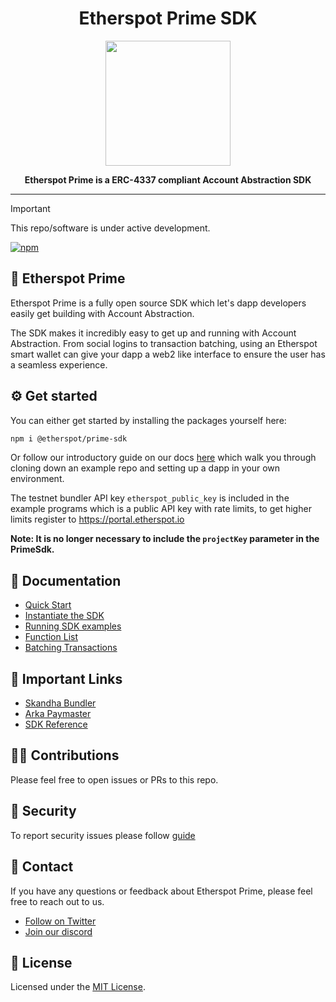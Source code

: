 <div align="center">
  <h1 align="center">Etherspot Prime SDK</h1>
</div>

<div align="center">
  <img src="https://public.etherspot.io/assets/etherspot.gif" width="200" height="200">
  <p>
    <b>
      Etherspot Prime is a ERC-4337 compliant Account Abstraction SDK 
    </b>
   </p>
</div>

--------------

>[!IMPORTANT]
>This repo/software is under active development.
>
>[![npm](https://img.shields.io/npm/v/@etherspot/prime-sdk)](https://www.npmjs.com/package/@etherspot/prime-sdk) 


## 🐞 Etherspot Prime

Etherspot Prime is a fully open source SDK which let's dapp developers easily get building with Account Abstraction.

The SDK makes it incredibly easy to get up and running with Account Abstraction. From social logins to transaction batching, using an Etherspot smart wallet can give your dapp a web2 like interface to ensure the user has a seamless experience.

## ⚙ Get started

You can either get started by installing the packages yourself here:

```bash
npm i @etherspot/prime-sdk
```

Or follow our introductory guide on our docs [here](https://etherspot.fyi/getting-started) which walk you through 
cloning down an example repo and setting up a dapp in your own environment. 

The testnet bundler API key `etherspot_public_key` is included in the example programs which is a public API key with rate limits, to get higher limits register to https://portal.etherspot.io

**Note: It is no longer necessary to include the `projectKey` parameter in the PrimeSdk.**

## 📖 Documentation

- [Quick Start](https://etherspot.fyi/getting-started)
- [Instantiate the SDK](https://etherspot.fyi/prime-sdk/instantiation)
- [Running SDK examples](https://etherspot.fyi/examples/intro)
- [Function List](https://etherspot.fyi/prime-sdk/function)
- [Batching Transactions](https://etherspot.fyi/prime-sdk/batching-transactions)

## 🔗 Important Links

- [Skandha Bundler](https://etherspot.fyi/skandha/intro)
- [Arka Paymaster](https://etherspot.fyi/arka/intro)
- [SDK Reference](https://sdk.etherspot.io/)

## 🏌️‍♂️ Contributions

Please feel free to open issues or PRs to this repo.

## 🔐 Security

To report security issues please follow [guide](./SECURITY.md)

## 💬 Contact

If you have any questions or feedback about Etherspot Prime, please feel free to reach out to us.

- [Follow on Twitter](https://twitter.com/etherspot)
- [Join our discord](https://discord.etherspot.io/)

## 📄 License

Licensed under the [MIT License](https://github.com/etherspot/etherspot-prime-sdk/blob/master/LICENSE).
